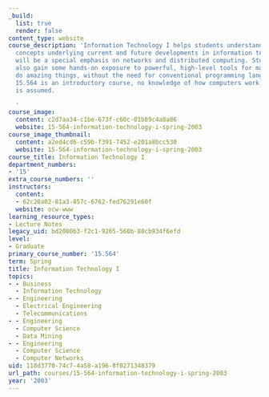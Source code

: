 ```yaml
---
_build:
  list: true
  render: false
content_type: website
course_description: 'Information Technology I helps students understand technical
  concepts underlying current and future developments in information technology. There
  will be a special emphasis on networks and distributed computing. Students will
  also gain some hands-on exposure to powerful, high-level tools for making computers
  do amazing things, without the need for conventional programming languages. Since
  15.564 is an introductory course, no knowledge of how computers work or are programmed
  is assumed.

  '
course_image:
  content: c2d7aa34-c1be-673f-c60c-01b89c4a8a86
  website: 15-564-information-technology-i-spring-2003
course_image_thumbnail:
  content: a2ed4cd6-c59b-f391-7452-e201a8bcc530
  website: 15-564-information-technology-i-spring-2003
course_title: Information Technology I
department_numbers:
- '15'
extra_course_numbers: ''
instructors:
  content:
  - 62c28a02-81a3-857c-6762-fed76291e60f
  website: ocw-www
learning_resource_types:
- Lecture Notes
legacy_uid: bd2000b3-f2c1-9265-560b-80cb934f6efd
level:
- Graduate
primary_course_number: '15.564'
term: Spring
title: Information Technology I
topics:
- - Business
  - Information Technology
- - Engineering
  - Electrical Engineering
  - Telecommunications
- - Engineering
  - Computer Science
  - Data Mining
- - Engineering
  - Computer Science
  - Computer Networks
uid: 118d3770-74c7-4a58-a196-8f0271348379
url_path: courses/15-564-information-technology-i-spring-2003
year: '2003'
---
```

